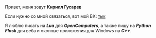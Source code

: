 Привет, меня зовут **Кирилл Гусарев**

Если нужно со мной связаться, вот мой ВК: [тык](http://vk.com/kgusarev/ "kgusarev")

Я люблю писать на ***Lua*** для ***OpenComputers***, а также пишу на ***Python Flask*** для веба и оконные приложения для Windows на ***C++***.


<!---
- 👋 Hi, I’m @GusarevKirill
- 👀 I’m interested in ...
- 🌱 I’m currently learning ...
- 💞️ I’m looking to collaborate on ...
- 📫 How to reach me ...
--->

<!---
GusarevKirill/GusarevKirill is a ✨ special ✨ repository because its `README.md` (this file) appears on your GitHub profile.
You can click the Preview link to take a look at your changes.
--->
